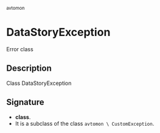<small> avtomon </small>

DataStoryException
==================

Error class

Description
-----------

Class DataStoryException

Signature
---------

- **class**.
- It is a subclass of the class `avtomon \ CustomException`.
